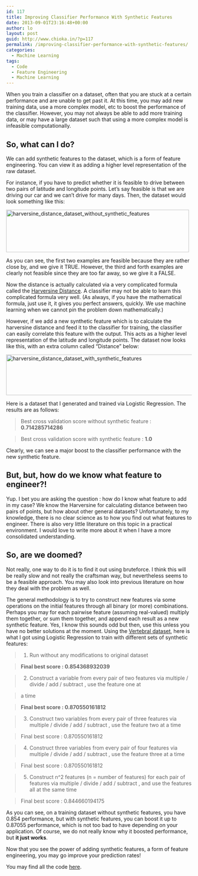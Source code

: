 ```yaml
---
id: 117
title: Improving Classifier Performance With Synthetic Features
date: 2013-09-01T23:16:48+00:00
author: lo
layout: post
guid: http://www.chioka.in/?p=117
permalink: /improving-classifier-performance-with-synthetic-features/
categories:
  - Machine Learning
tags:
  - Code
  - Feature Engineering
  - Machine Learning
---
```

When you train a classifier on a dataset, often that you are stuck at a certain performance and are unable to get past it. At this time, you may add new training data, use a more complex model, etc to boost the performance of the classifier. However, you may not always be able to add more training data, or may have a large dataset such that using a more complex model is infeasible computationally.

## So, what can I do?

We can add synthetic features to the dataset, which is a form of feature engineering. You can view it as adding a higher level representation of the raw dataset.

For instance, if you have to predict whether it is feasible to drive between two pairs of latitude and longitude points. Let&#8217;s say feasible is that we are driving our car and we can&#8217;t drive for many days. Then, the dataset would look something like this:

[<img class="alignnone size-full wp-image-120" alt="harversine_distance_dataset_without_synthetic_features" src="http://www.chioka.in/wp-content/uploads/2013/09/harversine_distance_dataset_without_synthetic_features1.png" width="496" height="115" />](http://www.chioka.in/wp-content/uploads/2013/09/harversine_distance_dataset_without_synthetic_features1.png)

As you can see, the first two examples are feasible because they are rather close by, and we give it TRUE. However, the third and forth examples are clearly not feasible since they are too far away, so we give it a FALSE.

Now the distance is actually calculated via a very complicated formula called the [Harversine Distance](http://en.wikipedia.org/wiki/Haversine_formula). A classifier may not be able to learn this complicated formula very well. (As always, if you have the mathematical formula, just use it, it gives you perfect answers, quickly. We use machine learning when we cannot pin the problem down mathematically.)

However, if we add a new synthetic feature which is to calculate the harversine distance and feed it to the classifier for training, the classifier can easily correlate this feature with the output. This acts as a higher level representation of the latitude and longitude points. The dataset now looks like this, with an extra column called &#8220;Distance&#8221; below:

[<img alt="harversine_distance_dataset_with_synthetic_features" src="http://www.chioka.in/wp-content/uploads/2013/09/harversine_distance_dataset_with_synthetic_features-580x110.png" width="580" height="110" />](http://www.chioka.in/wp-content/uploads/2013/09/harversine_distance_dataset_with_synthetic_features.png)

Here is a dataset that I generated and trained via Logistic Regression. The results are as follows:

> Best cross validation score without synthetic feature : **0.714285714286**
  
> Best cross validation score with synthetic feature : **1.0**

Clearly, we can see a major boost to the classifier performance with the new synthetic feature.

## But, but, how do we know what feature to engineer?!

Yup. I bet you are asking the question : how do I know what feature to add in my case? We know the Harversine for calculating distance between two pairs of points, but how about other general datasets? Unfortunately, to my knowledge, there is no clear science as to how you find out what features to engineer. There is also very little literature on this topic in a practical environment. I would love to write more about it when I have a more consolidated understanding.

## So, are we doomed?

Not really, one way to do it is to find it out using bruteforce. I think this will be really slow and not really the craftsman way, but nevertheless seems to be a feasible approach. You may also look into previous literature on how they deal with the problem as well.

The general methodology is to try to construct new features via some operations on the initial features through all binary (or more) combinations. Perhaps you may for each pairwise feature (assuming real-valued) multiply them together, or sum them together, and append each result as a new synthetic feature. Yes, I know this sounds odd but then, use this unless you have no better solutions at the moment. Using the [Vertebral dataset](http://archive.ics.uci.edu/ml/datasets/Vertebral+Column), here is what I got using Logistic Regression to train with different sets of synthetic features:

> 1) Run without any modifications to original dataset
  
> **Final best score : 0.854368932039**
  
> 2) Construct a variable from every pair of two features via multiple / divide / add / subtract , use the feature one at
  
> a time
  
> **Final best score : 0.870550161812**
  
> 3) Construct two variables from every pair of three features via multiple / divide / add / subtract , use the feature two at a time
  
> Final best score : 0.870550161812
  
> 4) Construct three variables from every pair of four features via multiple / divide / add / subtract , use the feature three at a time
  
> Final best score : 0.870550161812
  
> 5) Construct n^2 features (n = number of features) for each pair of features via multiple / divide / add / subtract , and use the features all at the same time
  
> Final best score : 0.844660194175

As you can see, on a training dataset without synthetic features, you have 0.854 performance, but with synthetic features, you can boost it up to 0.87055 performance, which is not too bad to have depending on your application. Of course, we do not really know why it boosted performance, but **it just works**.

Now that you see the power of adding synthetic features, a form of feature engineering, you may go improve your prediction rates!

You may find all the code [here](https://github.com/log0/vertebral).